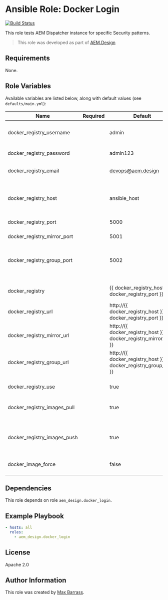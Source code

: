 # Ansible Role: Docker Login

[![Build Status](https://travis-ci.org/aem-design/ansible-role-docker-login.svg?branch=master)](https://travis-ci.org/aem-design/ansible-role-docker-login)

This role tests AEM Dispatcher instance for specific Security patterns.
> This role was developed as part of
> [AEM.Design](http://aem.design/)

## Requirements

None.

## Role Variables

Available variables are listed below, along with default values (see `defaults/main.yml`):

| Name                        	| Required 	| Default                                                             	| Notes                                                                          	|
|-----------------------------	|----------	|---------------------------------------------------------------------	|--------------------------------------------------------------------------------	|
|                             	|          	|                                                                     	|                                                                                	|
| docker_registry_username    	|          	| admin                                                               	| parameter for 'docker login --username'                                        	|
| docker_registry_password    	|          	| admin123                                                            	| parameter for 'docker login --password'                                        	|
| docker_registry_email       	|          	| devops@aem.design                                                   	| default email for docker login                                                 	|
|                             	|          	|                                                                     	|                                                                                	|
|                             	|          	|                                                                     	|                                                                                	|
| docker_registry_host        	|          	| ansible_host                                                        	| registry hostname configured on host in /etc/hosts                             	|
| docker_registry_port        	|          	| 5000                                                                	| registry default port                                                          	|
| docker_registry_mirror_port 	|          	| 5001                                                                	| registry default mirror port                                                   	|
| docker_registry_group_port  	|          	| 5002                                                                	| registry default group registry and mirror port configure group nexus          	|
|                             	|          	|                                                                     	|                                                                                	|
|                             	|          	|                                                                     	|                                                                                	|
| docker_registry             	|          	| {{ docker_registry_host }}:{{ docker_registry_port }}               	| Docker private registry address                                                	|
| docker_registry_url         	|          	| http://{{ docker_registry_host }}:{{ docker_registry_port }}        	|                                                                                	|
| docker_registry_mirror_url  	|          	| http://{{ docker_registry_host }}:{{ docker_registry_mirror_port }} 	| default https://registry-1.docker.io                                           	|
| docker_registry_group_url   	|          	| http://{{ docker_registry_host }}:{{ docker_registry_group_port }}  	| default https://registry-1.docker.io                                           	|
|                             	|          	|                                                                     	|                                                                                	|
|                             	|          	|                                                                     	|                                                                                	|
| docker_registry_use         	|          	| true                                                                	| true to use private registry                                                   	|
| docker_registry_images_pull 	|          	| true                                                                	| pull images from registry, inconsistent behaviour                              	|
| docker_registry_images_push 	|          	| true                                                                	| using docker in isolation by default. set to true to push to private registry. 	|
| docker_image_force          	|          	| false                                                               	| rebuild all docker images by default.                                          	|

## Dependencies

This role depends on role `aem_design.docker_login`.

## Example Playbook

```yaml
- hosts: all
  roles:
    - aem_design.docker_login
```

## License

Apache 2.0

## Author Information

This role was created by [Max Barrass](https://aem.design/).